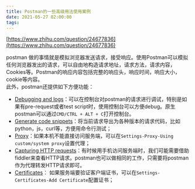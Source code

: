 ```yaml
---
title: Postman的一些高级用法使用案例
date: 2021-05-27 02:00:00
tags:
---
```


[https://www.zhihu.com/question/24677836](https://www.zhihu.com/question/24677836)

postman 做的事情就是模拟浏览器发送请求，接受响应。使用Postman可以模拟任何浏览器发出的请求，可以自由地构造请求地址，请求方法，请求内容，Cookies等。Postman的响应内容包括完整的响应头，响应时间，响应大小，cookie等内容。  
此外，postman还提供如下方便功能：

-   [Debugging and logs](https://link.zhihu.com/?target=https%3A//link.jianshu.com/%3Ft%3Dhttps%3A//www.getpostman.com/docs/postman/sending_api_requests/debugging_and_logs)：可以在控制台对postman的请求进行调试，特别是如果有pre-request或者test script时，使用控制台可以方便debug。原生postman可以通过`CMD/CTRL + ALT + C`打开控制台。
-   [Generate code snippets](https://link.zhihu.com/?target=https%3A//link.jianshu.com/%3Ft%3Dhttps%3A//www.getpostman.com/docs/postman/sending_api_requests/generate_code_snippets)：将当前请求导出为各种版本的请求代码，比如python，js，curl等，方便用命令行测试；
-   [Proxy](https://link.zhihu.com/?target=https%3A//link.jianshu.com/%3Ft%3Dhttps%3A//www.getpostman.com/docs/postman/sending_api_requests/proxy)：如果本机不能直接访问服务端，可以在`Settings-Proxy-Using custom/system proxy`设置代理；
-   [Capturing HTTP requests](https://link.zhihu.com/?target=https%3A//link.jianshu.com/%3Ft%3Dhttps%3A//www.getpostman.com/docs/postman/sending_api_requests/capturing_http_requests)：有时候用手机访问服务端时，我们可能需要借助fiddler来查看HTTP请求。postman也可以做相同的工作，只需要将postman作为代理转发HTTP请求即可。
-   [Certificates](https://link.zhihu.com/?target=https%3A//link.jianshu.com/%3Ft%3Dhttps%3A//www.getpostman.com/docs/postman/sending_api_requests/certificates)： 如果服务端要验证客户端证书，可以在`Settings-Certificates-Add Certificate`配置证书；